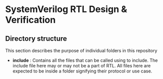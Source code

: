 # SystemVerilog RTL Design & Verification

## Directory structure
This section describes the purpose of individual folders in this repository

- **include** : Contains all the files that can be called using to include. The include file here may or may not be a part of RTL. All files here are expected to be inside a folder signifying their protocol or use case. 
